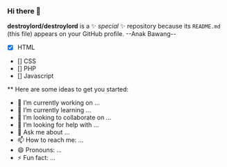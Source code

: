 ### Hi there 👋


**destroylord/destroylord** is a ✨ _special_ ✨ repository because its `README.md` (this file) appears on your GitHub profile.
--Anak Bawang--
- [x] HTML
- [] CSS
- [] PHP
- [] Javascript

**
Here are some ideas to get you started:

- 🔭 I’m currently working on ...
- 🌱 I’m currently learning ...
- 👯 I’m looking to collaborate on ...
- 🤔 I’m looking for help with ...
- 💬 Ask me about ...
- 📫 How to reach me: ...
- 😄 Pronouns: ...
- ⚡ Fun fact: ...

